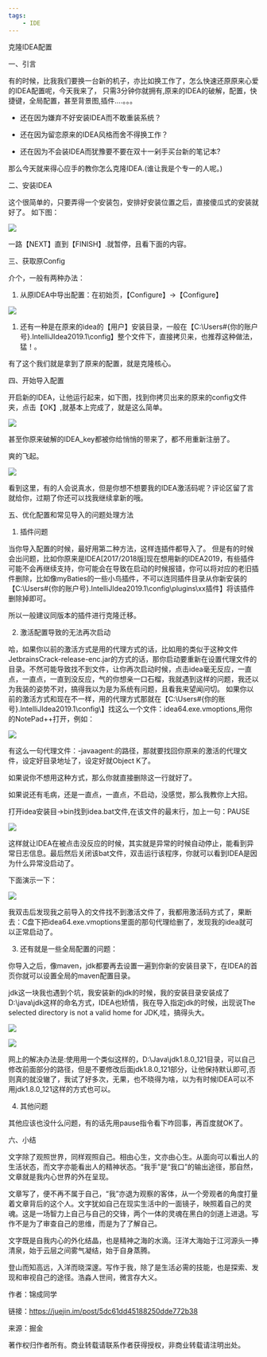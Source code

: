 ```yaml
---
tags:
    - IDE
---
```


克隆IDEA配置

一、引言

有的时候，比我我们要换一台新的机子，亦比如换工作了，怎么快速还原原来心爱的IDEA配置呢，今天我来了， 只需3分钟你就拥有,原来的IDEA的破解，配置，快捷键，全局配置，甚至背景图,插件....。。。

- 还在因为嫌弃不好安装IDEA而不敢重装系统？

- 还在因为留恋原来的IDEA风格而舍不得换工作？

- 还在因为不会装IDEA而犹豫要不要在双十一剁手买台新的笔记本?

那么今天就来得心应手的教你怎么克隆IDEA.(谁让我是个专一的人呢。)

二、安装IDEA

这个很简单的，只要弄得一个安装包，安排好安装位置之后，直接傻瓜式的安装就好了。 如下图：

![](http://note.youdao.com/yws/res/17082/016D6AC060A0419AAECC86A2606ED72D)

一路【NEXT】直到【FINISH】.就暂停，且看下面的内容。

三、获取原Config

介个，一般有两种办法：

1. 从原IDEA中导出配置：在初始页，【Configure】→【Configure】

![](http://note.youdao.com/yws/res/17083/5BB057370BBA46F79FF85A38E0AD931C)

1. 还有一种是在原来的idea的【用户】安装目录，一般在【C:\Users\#{你的账户号}\.IntelliJIdea2019.1\config】整个文件下，直接拷贝来，也推荐这种做法，猛！。

有了这个我们就是拿到了原来的配置，就是克隆核心。

四、开始导入配置

开启新的IDEA，让他运行起来，如下图，找到你拷贝出来的原来的config文件夹，点击【OK】,就基本上完成了，就是这么简单。

![](http://note.youdao.com/yws/res/17088/7C21A6D2B419498C8CF869B1FB43D874)

甚至你原来破解的IDEA_key都被你给悄悄的带来了，都不用重新注册了。

爽的飞起。

![](http://note.youdao.com/yws/res/17084/67FD20FE501D4909BF04165C38B3B741)

看到这里，有的人会说真水，但是你想不想要我的IDEA激活码呢？评论区留了言就给你，过期了你还可以找我继续拿新的哦。

五、优化配置和常见导入的问题处理方法

1. 插件问题

当你导入配置的时候，最好用第二种方法，这样连插件都导入了。 但是有的时候会出问题，比如你原来是IDEA[2017/2018版]现在想用新的IDEA2019，有些插件可能不会再继续支持，你可能会在导致在启动的时候报错，你可以将对应的老旧插件删除，比如像myBaties的一些小鸟插件，不可以连同插件目录从你新安装的 【C:\Users\#{你的账户号}\.IntelliJIdea2019.1\config\plugins\xx插件】将该插件删除掉即可。

所以一般建议同版本的插件进行克隆迁移。

2. 激活配置导致的无法再次启动

哈，如果你以前的激活方式是用的代理方式的话，比如用的类似于这种文件JetbrainsCrack-release-enc.jar的方式的话，那你启动要重新在设置代理文件的目录。不然可能导致找不到文件，让你再次启动时候，点击idea毫无反应，一直点，一直点，一直到没反应，气的你想亲一口石榴，我就遇到这样的问题，我还以为我装的姿势不对，搞得我以为是为系统有问题，且看我来望闻问切。 如果你以前的激活方式和现在不一样，用的代理方式那就在【C:\Users\#{你的账号}\.IntelliJIdea2019.1\config\】找这么一个文件：idea64.exe.vmoptions,用你的NotePad++打开，例如：

![](http://note.youdao.com/yws/res/17086/3A68E095B1C645BFB41D431DBB72D10A)

有这么一句代理文件：-javaagent:的路径，那就要找回你原来的激活的代理文件，设定好目录地址了，设定好就Object K了。

如果说你不想用这种方式，那么你就直接删除这一行就好了。

如果说还有毛病，还是一直点，一直点，不启动，没感觉，那么我教你上大招。

打开idea安装目→bin找到idea.bat文件,在该文件的最末行，加上一句：PAUSE

![](http://note.youdao.com/yws/res/17087/EEFC091C236D48EEA9EAE1AF07A377C2)

这样就让IDEA在被点击没反应的时候，其实就是异常的时候自动停止，能看到异常日志信息。最后然后关闭该bat文件，双击运行该程序，你就可以看到IDEA是因为什么异常没启动了。

下面演示一下：

![](http://note.youdao.com/yws/res/17089/E4AD61D4D57C469B9B9059E61752FF02)

我双击后发现我之前导入的文件找不到激活文件了，我都用激活码方式了，果断去：C盘下把idea64.exe.vmoptions里面的那句代理给删了，发现我的idea就可以正常启动了。

3. 还有就是一些全局配置的问题：

你导入之后，像maven，jdk都要再去设置一遍到你新的安装目录下，在IDEA的首页你就可以设置全局的maven配置目录。

jdk这一块我也遇到个坑，我安装新的jdk的时候，我的安装目录安装成了D:\java\jdk这样的命名方式，IDEA也矫情，我在导入指定jdk的时候，出现说The selected directory is not a valid home for JDK,哇，搞得头大。

![](http://note.youdao.com/yws/res/17085/DFCE1746BC394EAFA97494ACF04F2B12)

![](http://note.youdao.com/yws/res/17081/5179ED09858344B79AE9AFF939AC3827)

网上的解决办法是:使用用一个类似这样的，D:\Java\jdk1.8.0_121目录，可以自己修改前面部分的路径，但是不要修改后面jdk1.8.0_121部分，让他保持默认即可,否则真的就没辙了，我试了好多次，无果，也不晓得为啥，以为有时候IDEA可以不用jdk1.8.0_121这样的方式也可以。

4. 其他问题

其他应该也没什么问题，有的话先用pause指令看下咋回事，再百度就OK了。

六、小结

文字除了观照世界，同样观照自己。相由心生，文亦由心生。从面向可以看出人的生活状态，而文字亦能看出人的精神状态。“我手”是“我口”的输出途径，那自然，文章就是我内心世界的外在呈现。

文章写了，便不再不属于自己，“我”亦退为观察的客体，从一个旁观者的角度打量着文章背后的这个人。文字犹如自己在现实生活中的一面镜子，映照着自己的灵魂。这是一场智力上自己与自己的交锋，两个一体的灵魂在黑白的剑道上进退。写作不是为了审查自己的思维，而是为了了解自己。

文字既是自我内心的外化结晶，也是精神之海的水滴。汪洋大海始于江河源头一捧清泉，始于云层之间雾气凝结，始于自身蒸腾。

登山而知高远，入洋而晓深邃。写作于我，除了是生活必需的技能，也是探索、发现和审视自己的途径。浩淼人世间，微言存大义。



作者：锦成同学

链接：https://juejin.im/post/5dc61dd45188250dde772b38

来源：掘金

著作权归作者所有。商业转载请联系作者获得授权，非商业转载请注明出处。

